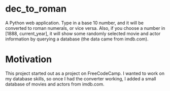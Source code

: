 # dec_to_roman
A Python web application. Type in a base 10 number, and it will be converted to roman numerals, or vice versa. Also, if you choose a number in [1888, current_year], it will show some randomly selected movie and actor information by querying a database (the data came from imdb.com).

# Motivation
This project started out as a project on FreeCodeCamp. I wanted to work on my database skills, so once I had the converter working, I added a small database of movies and actors from imdb.com.  
